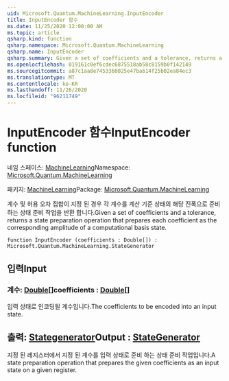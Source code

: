 ```yaml
---
uid: Microsoft.Quantum.MachineLearning.InputEncoder
title: InputEncoder 함수
ms.date: 11/25/2020 12:00:00 AM
ms.topic: article
qsharp.kind: function
qsharp.namespace: Microsoft.Quantum.MachineLearning
qsharp.name: InputEncoder
qsharp.summary: Given a set of coefficients and a tolerance, returns a state preparation operation that prepares each coefficient as the corresponding amplitude of a computational basis state.
ms.openlocfilehash: 019161c0ef6cdec6875518ab58c8159b0f142149
ms.sourcegitcommit: a87c1aa8e7453360025e47ba614f25b02ea84ec3
ms.translationtype: MT
ms.contentlocale: ko-KR
ms.lasthandoff: 11/26/2020
ms.locfileid: "96211749"
---
```

# <a name="inputencoder-function"></a><span data-ttu-id="621be-102">InputEncoder 함수</span><span class="sxs-lookup"><span data-stu-id="621be-102">InputEncoder function</span></span>

<span data-ttu-id="621be-103">네임 스페이스: [MachineLearning](xref:Microsoft.Quantum.MachineLearning)</span><span class="sxs-lookup"><span data-stu-id="621be-103">Namespace: [Microsoft.Quantum.MachineLearning](xref:Microsoft.Quantum.MachineLearning)</span></span>

<span data-ttu-id="621be-104">패키지: [MachineLearning](https://nuget.org/packages/Microsoft.Quantum.MachineLearning)</span><span class="sxs-lookup"><span data-stu-id="621be-104">Package: [Microsoft.Quantum.MachineLearning](https://nuget.org/packages/Microsoft.Quantum.MachineLearning)</span></span>


<span data-ttu-id="621be-105">계수 및 허용 오차 집합이 지정 된 경우 각 계수를 계산 기준 상태의 해당 진폭으로 준비 하는 상태 준비 작업을 반환 합니다.</span><span class="sxs-lookup"><span data-stu-id="621be-105">Given a set of coefficients and a tolerance, returns a state preparation operation that prepares each coefficient as the corresponding amplitude of a computational basis state.</span></span>

```qsharp
function InputEncoder (coefficients : Double[]) : Microsoft.Quantum.MachineLearning.StateGenerator
```


## <a name="input"></a><span data-ttu-id="621be-106">입력</span><span class="sxs-lookup"><span data-stu-id="621be-106">Input</span></span>

### <a name="coefficients--double"></a><span data-ttu-id="621be-107">계수: [Double](xref:microsoft.quantum.lang-ref.double)[]</span><span class="sxs-lookup"><span data-stu-id="621be-107">coefficients : [Double](xref:microsoft.quantum.lang-ref.double)[]</span></span>

<span data-ttu-id="621be-108">입력 상태로 인코딩될 계수입니다.</span><span class="sxs-lookup"><span data-stu-id="621be-108">The coefficients to be encoded into an input state.</span></span>



## <a name="output--stategenerator"></a><span data-ttu-id="621be-109">출력: [Stategenerator](xref:Microsoft.Quantum.MachineLearning.StateGenerator)</span><span class="sxs-lookup"><span data-stu-id="621be-109">Output : [StateGenerator](xref:Microsoft.Quantum.MachineLearning.StateGenerator)</span></span>

<span data-ttu-id="621be-110">지정 된 레지스터에서 지정 된 계수를 입력 상태로 준비 하는 상태 준비 작업입니다.</span><span class="sxs-lookup"><span data-stu-id="621be-110">A state preparation operation that prepares the given coefficients as an input state on a given register.</span></span>